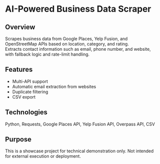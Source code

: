 # AI-Powered Business Data Scraper

## Overview
Scrapes business data from Google Places, Yelp Fusion, and OpenStreetMap APIs based on location, category, and rating.  
Extracts contact information such as email, phone number, and website, with fallback logic and rate-limit handling.

## Features
- Multi-API support
- Automatic email extraction from websites
- Duplicate filtering
- CSV export

## Technologies
Python, Requests, Google Places API, Yelp Fusion API, Overpass API, CSV

## Purpose
This is a showcase project for technical demonstration only. Not intended for external execution or deployment.
